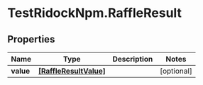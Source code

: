 # TestRidockNpm.RaffleResult

## Properties
Name | Type | Description | Notes
------------ | ------------- | ------------- | -------------
**value** | [**[RaffleResultValue]**](RaffleResultValue.md) |  | [optional] 


